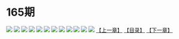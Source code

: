 # 165期
![](https://mao.mhtupian.com/uploads/img/7563/74832/001.jpg)
![](https://mao.mhtupian.com/uploads/img/7563/74832/002.jpg)
![](https://mao.mhtupian.com/uploads/img/7563/74832/003.jpg)
![](https://mao.mhtupian.com/uploads/img/7563/74832/004.jpg)
![](https://mao.mhtupian.com/uploads/img/7563/74832/005.jpg)
![](https://mao.mhtupian.com/uploads/img/7563/74832/006.jpg)
![](https://mao.mhtupian.com/uploads/img/7563/74832/007.jpg)
![](https://mao.mhtupian.com/uploads/img/7563/74832/008.jpg)
![](https://mao.mhtupian.com/uploads/img/7563/74832/009.jpg)
![](https://mao.mhtupian.com/uploads/img/7563/74832/010.jpg)
![](https://mao.mhtupian.com/uploads/img/7563/74832/011.jpg)
![](https://mao.mhtupian.com/uploads/img/7563/74832/012.jpg)
[【上一章】](./117.md)
[【目录】](./READMD.md)
[【下一章】](./119.md)
